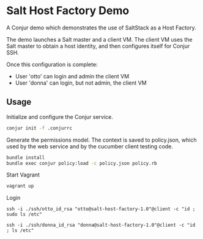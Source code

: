 Salt Host Factory Demo
======================

A Conjur demo which demonstrates the use of SaltStack as a Host Factory.

The demo launches a Salt master and a client VM. The client VM uses the Salt master to obtain a 
host identity, and then configures itself for Conjur SSH.

Once this configuration is complete:

* User 'otto' can login and admin the client VM
* User 'donna' can login, but not admin, the client VM

Usage
-----

Initialize and configure the Conjur service.

```bash
conjur init -f .conjurrc
```

Generate the permissions model. The context is saved to policy.json, which used by the web service and by the 
cucumber client testing code.

```bash
bundle install
bundle exec conjur policy:load -c policy.json policy.rb
```

Start Vagrant

```bash
vagrant up
```

Login

```
ssh -i ./ssh/otto_id_rsa "otto@salt-host-factory-1.0"@client -c "id ; sudo ls /etc"

ssh -i ./ssh/donna_id_rsa "donna@salt-host-factory-1.0"@client -c "id ; ls /etc"
```
